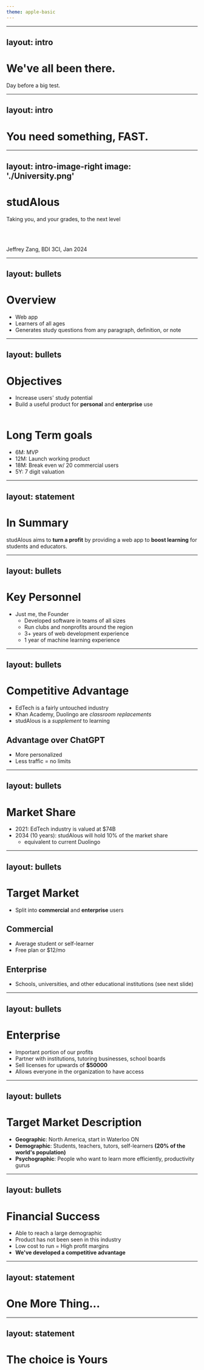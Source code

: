 ```yaml
---
theme: apple-basic
---
```


---
layout: intro
---

# We've all been there.
Day before a big test.

---
layout: intro
---

# You need something, FAST.

---
layout: intro-image-right
image: './University.png'
---

# studAIous
<p>Taking you, and your grades, to the next level</p>

<br/><br/>

<span class="font-700">
  Jeffrey Zang, BDI 3CI, Jan 2024
</span>

---
layout: bullets
---

# Overview
- Web app
- Learners of all ages
- Generates study questions from any paragraph, definition, or note

---
layout: bullets
---

# Objectives
- Increase users' study potential
- Build a useful product for **personal** and **enterprise** use
<br/><br/>
# Long Term goals
- 6M: MVP
- 12M: Launch working product
- 18M: Break even w/ 20 commercial users
- 5Y: 7 digit valuation

---
layout: statement
---

# In Summary
studAIous aims to **turn a profit** by providing a web app to **boost learning** for students and educators.

---
layout: bullets
---

# Key Personnel
- Just me, the Founder
  - Developed software in teams of all sizes
  - Run clubs and nonprofits around the region
  - 3+ years of web development experience
  - 1 year of machine learning experience

---
layout: bullets
---

# Competitive Advantage
- EdTech is a fairly untouched industry
- Khan Academy, Duolingo are *classroom replacements*
- studAIous is a *supplement* to learning
## Advantage over ChatGPT
- More personalized
- Less traffic = no limits

---
layout: bullets
---
 
# Market Share
- 2021: EdTech industry is valued at $74B
- 2034 (10 years): studAIous will hold 10% of the market share
  - equivalent to current Duolingo

---
layout: bullets
---

# Target Market
- Split into **commercial** and **enterprise** users
## Commercial
- Average student or self-learner
- Free plan or $12/mo
## Enterprise
- Schools, universities, and other educational institutions (see next slide)

---
layout: bullets
---

# Enterprise
- Important portion of our profits
- Partner with institutions, tutoring businesses, school boards
- Sell licenses for upwards of **$50000** 
- Allows everyone in the organization to have access

---
layout: bullets
---

# Target Market Description
- **Geographic**: North America, start in Waterloo ON
- **Demographic**: Students, teachers, tutors, self-learners **(20% of the world's population)**
- **Psychographic**: People who want to learn more efficiently, productivity gurus

---
layout: bullets
---

# Financial Success
- Able to reach a large demographic
- Product has not been seen in this industry
- Low cost to run = High profit margins
- **We've developed a competitive advantage**

---
layout: statement
---

# One More Thing...

---
layout: statement
---

# The choice is Yours